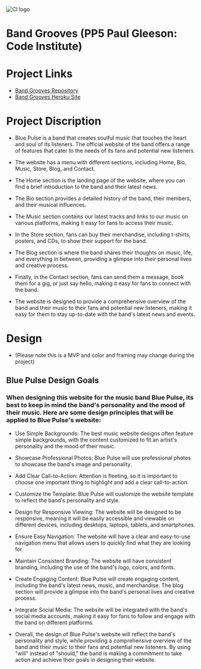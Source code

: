 ![CI logo](https://codeinstitute.s3.amazonaws.com/fullstack/ci_logo_small.png)

# Band Grooves (PP5 Paul Gleeson: Code Institute)


# Project Links
* [Band Grooves Repository](https://github.com/Shaga-Matula/Band-Grooves)
* [Band Grooves Heroku Site](https://bandgrooves-0de2aec37e72.herokuapp.com)

# Project Discription


* Blue Pulse is a band that creates soulful music that touches the heart and soul of its listeners. The official website of the band offers a range of features that cater to the needs of its fans and potential new listeners. 

* The website has a menu with different sections, including Home, Bio, Music, Store, Blog, and Contact. 

* The Home section is the landing page of the website, where you can find a brief introduction to the band and their latest news. 

* The Bio section provides a detailed history of the band, their members, and their musical influences. 

* The Music section contains our latest tracks and links to our music on various platforms, making it easy for fans to access their music. 

* In the Store section, fans can buy their merchandise, including t-shirts, posters, and CDs, to show their support for the band. 

* The Blog section is where the band shares their thoughts on music, life, and everything in between, providing a glimpse into their personal lives and creative process. 

* Finally, in the Contact section, fans can send them a message, book them for a gig, or just say hello, making it easy for fans to connect with the band. 

* The website is designed to provide a comprehensive overview of the band and their music to their fans and potential new listeners, making it easy for them to stay up-to-date with the band's latest news and events.

# Design 
* (Please note this is a MVP and color and framing may change during the project)

## Blue Pulse Design Goals

### When designing this website for the music band Blue Pulse, its best to keep in mind the band's personality and the mood of their music. Here are some design principles that will be applied to Blue Pulse's website:

* Use Simple Backgrounds: The best music website designs often feature simple backgrounds, with the content customized to fit an artist's personality and the mood of their music.

* Showcase Professional Photos: Blue Pulse will use professional photos to showcase the band's image and personality.

* Add Clear Call-to-Action: Attention is fleeting, so it is important to choose one important thing to highlight and add a clear call-to-action.

* Customize the Template: Blue Pulse will customize the website template to reflect the band's personality and style.

* Design for Responsive Viewing: The website will be designed to be responsive, meaning it will be easily accessible and viewable on different devices, including desktops, laptops, tablets, and smartphones.

* Ensure Easy Navigation: The website will have a clear and easy-to-use navigation menu that allows users to quickly find what they are looking for.

* Maintain Consistent Branding: The website will have consistent branding, including the use of the band's logo, colors, and fonts.

* Create Engaging Content: Blue Pulse will create engaging content, including the band's latest news, music, and merchandise. The blog section will provide a glimpse into the band's personal lives and creative process.

* Integrate Social Media: The website will be integrated with the band's social media accounts, making it easy for fans to follow and engage with the band on different platforms.

* Overall, the design of Blue Pulse's website will reflect the band's personality and style, while providing a comprehensive overview of the band and their music to their fans and potential new listeners. By using "will" instead of "should," the band is making a commitment to take action and achieve their goals in designing their website.
